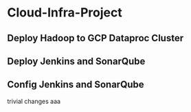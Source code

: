 # Cloud-Infra-Project

## Deploy Hadoop to GCP Dataproc Cluster

## Deploy Jenkins and SonarQube

## Config Jenkins and SonarQube

trivial changes
aaa
